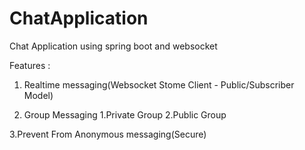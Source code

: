 # ChatApplication
Chat Application using spring boot and websocket


Features : 

  1. Realtime messaging(Websocket Stome Client - Public/Subscriber Model)
  
  2. Group Messaging
    1.Private Group
    2.Public Group
  
  3.Prevent From Anonymous messaging(Secure)  
  
